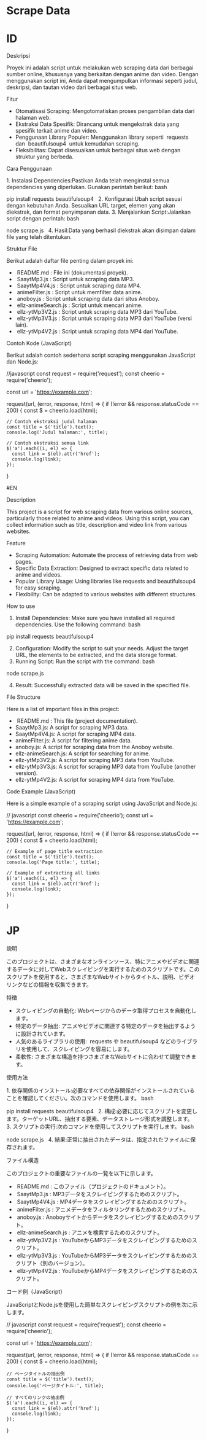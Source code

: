 # Scrape Data

# ID
 
Deskripsi
 
Proyek ini adalah script untuk melakukan web scraping data dari berbagai sumber online, khususnya yang berkaitan dengan anime dan video. Dengan menggunakan script ini, Anda dapat mengumpulkan informasi seperti judul, deskripsi, dan tautan video dari berbagai situs web.
 
Fitur
 
- Otomatisasi Scraping: Mengotomatiskan proses pengambilan data dari halaman web.
- Ekstraksi Data Spesifik: Dirancang untuk mengekstrak data yang spesifik terkait anime dan video.
- Penggunaan Library Populer: Menggunakan library seperti  requests  dan  beautifulsoup4  untuk kemudahan scraping.
- Fleksibilitas: Dapat disesuaikan untuk berbagai situs web dengan struktur yang berbeda.
 
Cara Penggunaan
 
1. Instalasi Dependencies:Pastikan Anda telah menginstal semua dependencies yang diperlukan. Gunakan perintah berikut:
bash
  
pip install requests beautifulsoup4
 
2. Konfigurasi:Ubah script sesuai dengan kebutuhan Anda. Sesuaikan URL target, elemen yang akan diekstrak, dan format penyimpanan data.
3. Menjalankan Script:Jalankan script dengan perintah:
bash
  
node scrape.js
 
4. Hasil:Data yang berhasil diekstrak akan disimpan dalam file yang telah ditentukan.
 
Struktur File
 
Berikut adalah daftar file penting dalam proyek ini:
 
-  README.md : File ini (dokumentasi proyek).
-  SaaytMp3.js : Script untuk scraping data MP3.
-  SaaytMp4V4.js : Script untuk scraping data MP4.
-  animeFilter.js : Script untuk memfilter data anime.
-  anoboy.js : Script untuk scraping data dari situs Anoboy.
-  ellz-animeSearch.js : Script untuk mencari anime.
-  ellz-ytMp3V2.js : Script untuk scraping data MP3 dari YouTube.
-  ellz-ytMp3V3.js : Script untuk scraping data MP3 dari YouTube (versi lain).
-  ellz-ytMp4V2.js : Script untuk scraping data MP4 dari YouTube.
 
Contoh Kode (JavaScript)
 
Berikut adalah contoh sederhana script scraping menggunakan JavaScript dan Node.js:
 
  //javascript
const request = require('request');
const cheerio = require('cheerio');

const url = 'https://example.com';

request(url, (error, response, html) => {
  if (!error && response.statusCode == 200) {
    const $ = cheerio.load(html);

    // Contoh ekstraksi judul halaman
    const title = $('title').text();
    console.log('Judul halaman:', title);

    // Contoh ekstraksi semua link
    $('a').each((i, el) => {
      const link = $(el).attr('href');
      console.log(link);
    });
  }


#EN

Description

This project is a script for web scraping data from various online sources, particularly those related to anime and videos. Using this script, you can collect information such as title, description and video link from various websites.

Feature

- Scraping Automation: Automate the process of retrieving data from web pages.
- Specific Data Extraction: Designed to extract specific data related to anime and videos.
- Popular Library Usage: Using libraries like requests and beautifulsoup4 for easy scraping.
- Flexibility: Can be adapted to various websites with different structures.

How to use

1. Install Dependencies: Make sure you have installed all required dependencies. Use the following command:
bash

pip install requests beautifulsoup4

2. Configuration: Modify the script to suit your needs. Adjust the target URL, the elements to be extracted, and the data storage format.
3. Running Script: Run the script with the command:
bash
  
node scrape.js

4. Result: Successfully extracted data will be saved in the specified file.

File Structure

Here is a list of important files in this project:

-  README.md : This file (project documentation).
- SaaytMp3.js: A script for scraping MP3 data.
- SaaytMp4V4.js: A script for scraping MP4 data.
- animeFilter.js: A script for filtering anime data.
- anoboy.js: A script for scraping data from the Anoboy website.
- ellz-animeSearch.js: A script for searching for anime.
- ellz-ytMp3V2.js: A script for scraping MP3 data from YouTube.
- ellz-ytMp3V3.js: A script for scraping MP3 data from YouTube (another version).
- ellz-ytMp4V2.js: A script for scraping MP4 data from YouTube.

Code Example (JavaScript)

Here is a simple example of a scraping script using JavaScript and Node.js:

  // javascript
const cheerio = require('cheerio');
const url = 'https://example.com';

request(url, (error, response, html) => {
  if (!error && response.statusCode == 200) {
    const $ = cheerio.load(html);

    // Example of page title extraction
    const title = $('title').text();
    console.log('Page title:', title);

    // Example of extracting all links
    $('a').each((i, el) => {
      const link = $(el).attr('href');
      console.log(link);
    });
  }


# JP

説明
 
このプロジェクトは、さまざまなオンラインソース、特にアニメやビデオに関連するデータに対してWebスクレイピングを実行するためのスクリプトです。このスクリプトを使用すると、さまざまなWebサイトからタイトル、説明、ビデオリンクなどの情報を収集できます。
 
特徴
 
- スクレイピングの自動化: Webページからのデータ取得プロセスを自動化します。
- 特定のデータ抽出: アニメやビデオに関連する特定のデータを抽出するように設計されています。
- 人気のあるライブラリの使用:  requests や beautifulsoup4 などのライブラリを使用して、スクレイピングを容易にします。
- 柔軟性: さまざまな構造を持つさまざまなWebサイトに合わせて調整できます。
 
使用方法
 
 1. 依存関係のインストール:必要なすべての依存関係がインストールされていることを確認してください。次のコマンドを使用します。
bash
  
pip install requests beautifulsoup4
 
 2. 構成:必要に応じてスクリプトを変更します。ターゲットURL、抽出する要素、データストレージ形式を調整します。
 3. スクリプトの実行:次のコマンドを使用してスクリプトを実行します。
bash
  
node scrape.js
 
 4. 結果:正常に抽出されたデータは、指定されたファイルに保存されます。
 
ファイル構造
 
このプロジェクトの重要なファイルの一覧を以下に示します。
 
-  README.md : このファイル（プロジェクトのドキュメント）。
-  SaaytMp3.js : MP3データをスクレイピングするためのスクリプト。
-  SaaytMp4V4.js : MP4データをスクレイピングするためのスクリプト。
-  animeFilter.js : アニメデータをフィルタリングするためのスクリプト。
-  anoboy.js : Anoboyサイトからデータをスクレイピングするためのスクリプト。
-  ellz-animeSearch.js : アニメを検索するためのスクリプト。
-  ellz-ytMp3V2.js : YouTubeからMP3データをスクレイピングするためのスクリプト。
-  ellz-ytMp3V3.js : YouTubeからMP3データをスクレイピングするためのスクリプト（別のバージョン）。
-  ellz-ytMp4V2.js : YouTubeからMP4データをスクレイピングするためのスクリプト。
 
コード例（JavaScript）
 
JavaScriptとNode.jsを使用した簡単なスクレイピングスクリプトの例を次に示します。
 
  // javascript
const request = require('request');
const cheerio = require('cheerio');

const url = 'https://example.com';

request(url, (error, response, html) => {
  if (!error && response.statusCode == 200) {
    const $ = cheerio.load(html);

    // ページタイトルの抽出例
    const title = $('title').text();
    console.log('ページタイトル:', title);

    // すべてのリンクの抽出例
    $('a').each((i, el) => {
      const link = $(el).attr('href');
      console.log(link);
    });
  }

